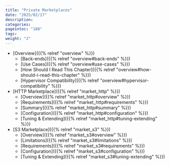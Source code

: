 ```yaml
---
title: "Private Marketplaces"
date: "2025/02/17"
description:
categories:
pageintoc: "188"
tags:
weight: "2"
---
```


<a id="private-marketplaces"></a>

<!--# Private Marketplaces -->

* [Overview]({{% relref "overview" %}})
  * [Back-ends]({{% relref "overview#back-ends" %}})
  * [Use Cases]({{% relref "overview#use-cases" %}})
  * [How Should I Read This Chapter]({{% relref "overview#how-should-i-read-this-chapter" %}})
  * [Hypervisor Compatibility]({{% relref "overview#hypervisor-compatibility" %}})
* [HTTP Marketplace]({{% relref "market_http" %}})
  * [Overview]({{% relref "market_http#overview" %}})
  * [Requirements]({{% relref "market_http#requirements" %}})
  * [Summary]({{% relref "market_http#summary" %}})
  * [Configuration]({{% relref "market_http#configuration" %}})
  * [Tuning & Extending]({{% relref "market_http#tuning-extending" %}})
* [S3 Marketplace]({{% relref "market_s3" %}})
  * [Overview]({{% relref "market_s3#overview" %}})
  * [Limitations]({{% relref "market_s3#limitations" %}})
  * [Requirements]({{% relref "market_s3#requirements" %}})
  * [Configuration]({{% relref "market_s3#configuration" %}})
  * [Tuning & Extending]({{% relref "market_s3#tuning-extending" %}})
